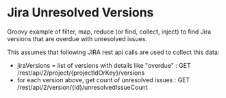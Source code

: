 # Jira Unresolved Versions
Groovy example of filter, map, reduce (or find, collect, inject) to find Jira versions that are overdue with unresolved issues.

This assumes that following JIRA rest api calls are used to collect this data:
- jiraVersions = list of versions with details like "overdue" : GET /rest/api/2/project/{projectIdOrKey}/versions 
- for each version above, get count of unresolved issues : GET /rest/api/2/version/{id}/unresolvedIssueCount 